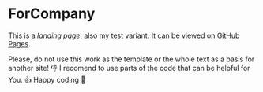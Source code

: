 # ForCompany 
This is a *landing page*, also my test variant. It can be viewed on [GitHub Pages](https://andrewkreshchenko.github.io/ForCompany/).

Please, do not use this work as the template or the whole text as a basis for another site! :-1:
I recomend to use parts of the code that can be helpful for You. :+1: Happy coding :dog:
